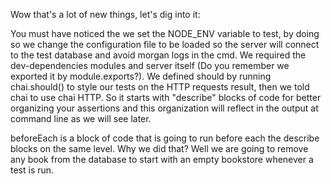 Wow that's a lot of new things, let's dig into it:

You must have noticed the we set the NODE_ENV variable to test, by doing so we change the configuration file to be loaded so the server will connect to the test database and avoid morgan logs in the cmd.
We required the dev-dependencies modules and server itself (Do you remember we exported it by module.exports?).
We defined should by running chai.should() to style our tests on the HTTP requests result, then we told chai to use chai HTTP.
So it starts with "describe" blocks of code for better organizing your assertions and this organization will reflect in the output at command line as we will see later.

beforeEach is a block of code that is going to run before each the describe blocks on the same level. Why we did that? Well we are going to remove any book from the database to start with an empty bookstore whenever a test is run.


